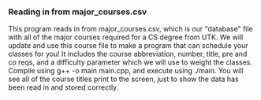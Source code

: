 ### Reading in from major_courses.csv ###

This program reads in from major_courses.csv, which is our "database" file with all of the major courses required for a CS degree from UTK.
We will update and use this course file to make a program that can schedule your classes for you!
It includes the course abbreviation, number, title, pre and co reqs, and a difficulty parameter which we will use to weight the classes.
Compile using g++ -o main main.cpp, and execute using ./main.
You will see all of the course titles print to the screen, just to show the data has been read in and stored correctly.
